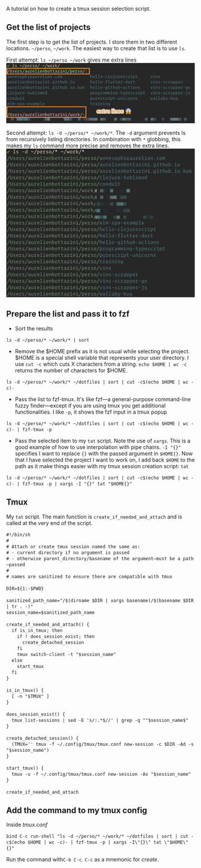 A tutorial on how to create a tmux session selection script.

## Get the list of projects

The first step is to get the list of projects. I store them in two different locations.
`~/perso`, `~/work`. The easiest way to create that list is to use `ls`.

First attempt: `ls ~/perso ~/work` gives me extra lines
![](/img/posts/2022-06-01-tmux-session-creator/ls-extra-lines.jpg)

Second attempt: `ls -d ~/perso/* ~/work/*`. The `-d` argument prevents ls from recursively listing directories. In combination with `*` globbing, this makes my `ls` command more precise and removes the extra lines.
![](/img/posts/2022-06-01-tmux-session-creator/ls-correct.jpg)

## Prepare the list and pass it to fzf

- Sort the results
```shell
ls -d ~/perso/* ~/work/* | sort
```
- Remove the $HOME prefix as it is not usual while selecting the project. $HOME is a special shell variable that represents your user directory.
I use `cut -c` which cuts X characters from a string. `echo $HOME | wc -c` returns the number of characters for $HOME.
```shell
ls -d ~/perso/* ~/work/* ~/dotfiles | sort | cut -c$(echo $HOME | wc -c)-
```

- Pass the list to fzf-tmux. It's like fzf—a general-purpose command-line fuzzy finder—except if you are using tmux you get additional functionalities. I like `-p`, it shows the fzf input in a tmux popup
```shell
ls -d ~/perso/* ~/work/* ~/dotfiles | sort | cut -c$(echo $HOME | wc -c)- | fzf-tmux -p
```

- Pass the selected item to my `tat` script. Note the use of `xargs`. This is a good example of how to use interpolation with pipe chains. `-I "{}"` specifies I want to replace `{}` with the passed argument in `$HOME{}`. Now that I have selected the project I want to work on, I add back `$HOME` to the path as it make things easier with my tmux session creation script: `tat`
 ```shell
 ls -d ~/perso/* ~/work/* ~/dotfiles | sort | cut -c$(echo $HOME | wc -c)- | fzf-tmux -p | xargs -I "{}" tat "$HOME{}"
 ```

## Tmux

My `tat` script. The main function is `create_if_needed_and_attach` and is called at the very end of the script.

```shell
#!/bin/sh
#
# Attach or create tmux session named the same as:
# - current directory if no argument is passed
# - otherwise parent_directory/basename of the argument—must be a path—passed
#
# names are sanitized to ensure there are compatible with tmux

DIR=${1:-$PWD}

sanitized_path_name="/$(dirname $DIR | xargs basename)/$(basename $DIR | tr . -)"
session_name=$sanitized_path_name

create_if_needed_and_attach() {
  if is_in_tmux; then
    if ! does_session_exist; then
      create_detached_session
    fi
    tmux switch-client -t "$session_name"
  else
    start_tmux
  fi
}

is_in_tmux() {
  [ -n "$TMUX" ]
}

does_session_exist() {
  tmux list-sessions | sed -E 's/:.*$//' | grep -q "^$session_name$"
}

create_detached_session() {
  (TMUX='' tmux -f ~/.config/tmux/tmux.conf new-session -c $DIR -Ad -s "$session_name")
}

start_tmux() {
  tmux -u -f ~/.config/tmux/tmux.conf new-session -As "$session_name"
}

create_if_needed_and_attach
```

## Add the command to my tmux config

Inside *tmux.conf*

```
bind C-c run-shell "ls -d ~/perso/* ~/work/* ~/dotfiles | sort | cut -c$(echo $HOME | wc -c)- | fzf-tmux -p | xargs -I\"{}\" tat \"$HOME\"{}"
```

Run the command with`C-b C-c`. `C-c` as a mnemonic for _create_.

